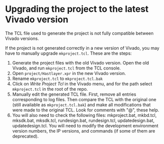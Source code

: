 # Upgrading the project to the latest Vivado version



The TCL file used to generate the project is not fully compatible between Vivado versions.

If the project is not generated correctly in a new version of Vivado, you may have to manually upgrade `mkproject.tcl`. These are the steps:

1. Generate the project files with the old Vivado version. Open the old Vivado, and run `mkproject.tcl` from the TCL console.
2. Open `project/Hastlayer.xpr` in the new Vivado version.
3. Rename `mkproject.tcl` to `mkproject.tcl.bak`
4. Click on *Write Project Tcl* in the Vivado menu, and for the path select `mkproject.tcl` in the root of the repo.
5. Manually edit the generated TCL file. First, remove all entries corresponding to log files. Then compare the TCL with the original one (still available as `mkproject.tcl.bak`) and make all modifications that were made to the original TCL. Look for comments with "@", these help.
6. You will also need to check the following files: mkproject.bat, mkbd.tcl, mksdk.bat, mksdk.tcl, rundesign.bat, rundesign.tcl, updatedesign.bat, updatedesign.tcl. You will need to modify the development environment version numbers, the IP versions, and commands (if some of them are deprecated).